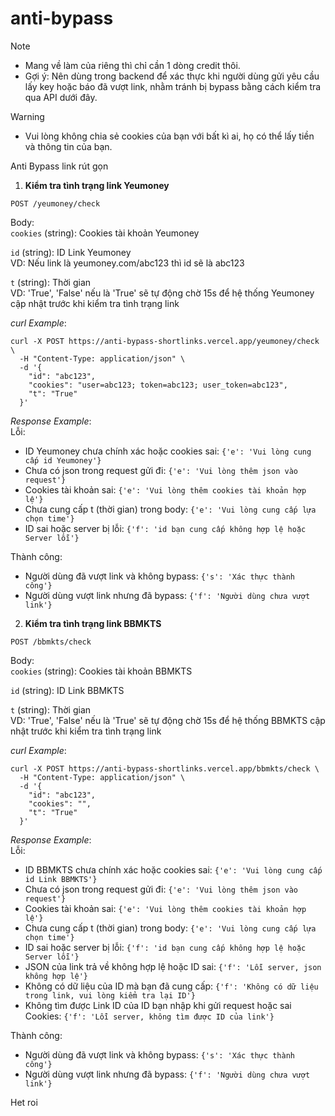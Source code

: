 # anti-bypass  
> [!NOTE]  
> - Mang về làm của riêng thì chỉ cần 1 dòng credit thôi.  
> - Gợi ý: Nên dùng trong backend để xác thực khi người dùng gửi yêu cầu lấy key hoặc báo đã vượt link, nhằm tránh bị bypass bằng cách kiểm tra qua API dưới đây.

> [!WARNING]  
> - Vui lòng không chia sẻ cookies của bạn với bất kì ai, họ có thể lấy tiền và thông tin của bạn.
  
Anti Bypass link rút gọn  

1. **Kiểm tra tình trạng link Yeumoney**  
```
POST /yeumoney/check
```
Body:  
`cookies` (string): Cookies tài khoản Yeumoney  
  
`id` (string): ID Link Yeumoney  
VD: Nếu link là yeumoney.com/abc123 thì id sẽ là abc123  
  
`t` (string): Thời gian  
VD: 'True', 'False' nếu là 'True' sẽ tự động chờ 15s để hệ thống Yeumoney cập nhật trước khi kiểm tra tình trạng link  

*curl Example*:
```
curl -X POST https://anti-bypass-shortlinks.vercel.app/yeumoney/check \
  -H "Content-Type: application/json" \
  -d '{
    "id": "abc123",
    "cookies": "user=abc123; token=abc123; user_token=abc123",
    "t": "True"
  }'
```  
*Response Example*:  
Lỗi:  
- ID Yeumoney chưa chính xác hoặc cookies sai: `{'e': 'Vui lòng cung cấp id Yeumoney'}`  
- Chưa có json trong request gửi đi: `{'e': 'Vui lòng thêm json vào request'}`  
- Cookies tài khoản sai: `{'e': 'Vui lòng thêm cookies tài khoản hợp lệ'}`
- Chưa cung cấp t (thời gian) trong body: `{'e': 'Vui lòng cung cấp lựa chọn time'}`
- ID sai hoặc server bị lỗi: `{'f': 'id bạn cung cấp không hợp lệ hoặc Server lỗi'}`
  
Thành công:  
- Người dùng đã vượt link và không bypass: `{'s': 'Xác thực thành công'}`  
- Người dùng vượt link nhưng đã bypass: `{'f': 'Người dùng chưa vượt link'}`  

2. **Kiểm tra tình trạng link BBMKTS**  
```
POST /bbmkts/check
```
Body:  
`cookies` (string): Cookies tài khoản BBMKTS  
  
`id` (string): ID Link BBMKTS  
  
`t` (string): Thời gian  
VD: 'True', 'False' nếu là 'True' sẽ tự động chờ 15s để hệ thống BBMKTS cập nhật trước khi kiểm tra tình trạng link  

*curl Example*:
```
curl -X POST https://anti-bypass-shortlinks.vercel.app/bbmkts/check \
  -H "Content-Type: application/json" \
  -d '{
    "id": "abc123",
    "cookies": "",
    "t": "True"
  }'
```  
*Response Example*:  
Lỗi:  
- ID BBMKTS chưa chính xác hoặc cookies sai: `{'e': 'Vui lòng cung cấp id Link BBMKTS'}`  
- Chưa có json trong request gửi đi: `{'e': 'Vui lòng thêm json vào request'}`  
- Cookies tài khoản sai: `{'e': 'Vui lòng thêm cookies tài khoản hợp lệ'}`
- Chưa cung cấp t (thời gian) trong body: `{'e': 'Vui lòng cung cấp lựa chọn time'}`
- ID sai hoặc server bị lỗi: `{'f': 'id bạn cung cấp không hợp lệ hoặc Server lỗi'}`
- JSON của link trả về không hợp lệ hoặc ID sai: `{'f': 'Lỗi server, json không hợp lệ'}`
- Không có dữ liệu của ID mà bạn đã cung cấp: `{'f': 'Không có dữ liệu trong link, vui lòng kiểm tra lại ID'}`
- Không tìm được Link ID của ID bạn nhập khi gửi request hoặc sai Cookies: `{'f': 'Lỗi server, không tìm được ID của link'}`  
  
Thành công:  
- Người dùng đã vượt link và không bypass: `{'s': 'Xác thực thành công'}`  
- Người dùng vượt link nhưng đã bypass: `{'f': 'Người dùng chưa vượt link'}`  
  
Het roi
